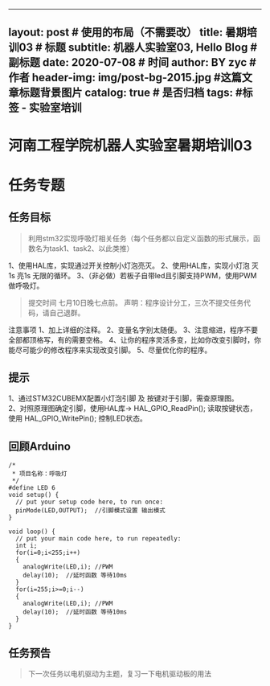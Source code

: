 
---
layout:     post                    # 使用的布局（不需要改）
title:      暑期培训03               # 标题 
subtitle:   机器人实验室03, Hello Blog #副标题
date:       2020-07-08              # 时间
author:     BY zyc                      # 作者
header-img: img/post-bg-2015.jpg    #这篇文章标题背景图片
catalog: true                       # 是否归档
tags:                               #标签
    - 实验室培训
---


# 河南工程学院机器人实验室暑期培训03
# 任务专题

## 任务目标
> 利用stm32实现呼吸灯相关任务（每个任务都以自定义函数的形式展示，函数名为task1、task2、以此类推）

1、使用HAL库，实现通过开关控制小灯泡亮灭。
2、使用HAL库，实现小灯泡 灭1s 亮1s 无限的循环。
3、（非必做）若板子自带led且引脚支持PWM，使用PWM做呼吸灯。

> 提交时间
   七月10日晚七点前。
   声明：程序设计分工，三次不提交任务代码，请自己退群。

注意事项
1、加上详细的注释。
2、变量名字别太随便。
3、注意缩进，程序不要全部都顶格写，有的需要空格。
4、让你的程序灵活多变，比如你改变引脚时，你能尽可能少的修改程序来实现改变引脚。
5、尽量优化你的程序。

## 提示
 1、通过STM32CUBEMX配置小灯泡引脚  及 按键对于引脚，需查原理图。   
 2、对照原理图确定引脚，使用HAL库-> HAL_GPIO_ReadPin(); 读取按键状态，使用 HAL_GPIO_WritePin(); 控制LED状态。
 
## 回顾Arduino
```
/*
 * 项目名称：呼吸灯
 */
#define LED 6
void setup() {
  // put your setup code here, to run once:
  pinMode(LED,OUTPUT);  //引脚模式设置 输出模式
}

void loop() {
  // put your main code here, to run repeatedly:
  int i;
  for(i=0;i<255;i++)
  {
    analogWrite(LED,i); //PWM
    delay(10);  //延时函数 等待10ms
  }
  for(i=255;i>=0;i--)
  {
    analogWrite(LED,i); //PWM
    delay(10);  //延时函数 等待10ms
  }  
}
```

## 任务预告
>下一次任务以电机驱动为主题，复习一下电机驱动板的用法
